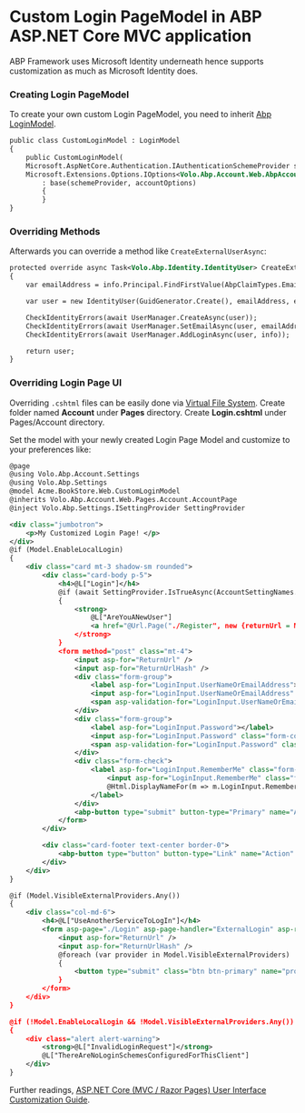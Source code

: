 # Custom Login PageModel in **ABP** ASP.NET Core MVC application

ABP Framework uses Microsoft Identity underneath hence supports customization as much as Microsoft Identity does.

### Creating Login PageModel

To create your own custom Login PageModel, you need to inherit [Abp LoginModel](https://github.com/abpframework/abp/blob/037ef9abe024c03c1f89ab6c933710bcfe3f5c93/modules/account/src/Volo.Abp.Account.Web/Pages/Account/Login.cshtml.cs).

````xml
public class CustomLoginModel : LoginModel
{
    public CustomLoginModel(
    Microsoft.AspNetCore.Authentication.IAuthenticationSchemeProvider schemeProvider,
    Microsoft.Extensions.Options.IOptions<Volo.Abp.Account.Web.AbpAccountOptions> accountOptions)
        : base(schemeProvider, accountOptions)
        {
        }
}
````

### Overriding Methods

Afterwards you can override a method like `CreateExternalUserAsync`:

````xml
protected override async Task<Volo.Abp.Identity.IdentityUser> CreateExternalUserAsync(ExternalLoginInfo info)
{
    var emailAddress = info.Principal.FindFirstValue(AbpClaimTypes.Email);

    var user = new IdentityUser(GuidGenerator.Create(), emailAddress, emailAddress, CurrentTenant.Id);

    CheckIdentityErrors(await UserManager.CreateAsync(user));
    CheckIdentityErrors(await UserManager.SetEmailAsync(user, emailAddress));
    CheckIdentityErrors(await UserManager.AddLoginAsync(user, info));

    return user;
}
````

### Overriding Login Page UI

Overriding `.cshtml` files can be easily done via [Virtual File System](https://docs.abp.io/en/abp/latest/Virtual-File-System). Create folder named **Account** under **Pages** directory. Create **Login.cshtml** under Pages/Account directory. 

Set the model with your newly created Login Page Model and customize to your preferences like:

````xml
@page
@using Volo.Abp.Account.Settings
@using Volo.Abp.Settings
@model Acme.BookStore.Web.CustomLoginModel
@inherits Volo.Abp.Account.Web.Pages.Account.AccountPage
@inject Volo.Abp.Settings.ISettingProvider SettingProvider

<div class="jumbotron">
    <p>My Customized Login Page! </p>
</div>
@if (Model.EnableLocalLogin)
{
    <div class="card mt-3 shadow-sm rounded">
        <div class="card-body p-5">
            <h4>@L["Login"]</h4>
            @if (await SettingProvider.IsTrueAsync(AccountSettingNames.IsSelfRegistrationEnabled))
            {
                <strong>
                    @L["AreYouANewUser"]
                    <a href="@Url.Page("./Register", new {returnUrl = Model.ReturnUrl, returnUrlHash = Model.ReturnUrlHash})" class="text-decoration-none">@L["Register"]</a>
                </strong>
            }
            <form method="post" class="mt-4">
                <input asp-for="ReturnUrl" />
                <input asp-for="ReturnUrlHash" />
                <div class="form-group">
                    <label asp-for="LoginInput.UserNameOrEmailAddress"></label>
                    <input asp-for="LoginInput.UserNameOrEmailAddress" class="form-control" />
                    <span asp-validation-for="LoginInput.UserNameOrEmailAddress" class="text-danger"></span>
                </div>
                <div class="form-group">
                    <label asp-for="LoginInput.Password"></label>
                    <input asp-for="LoginInput.Password" class="form-control" />
                    <span asp-validation-for="LoginInput.Password" class="text-danger"></span>
                </div>
                <div class="form-check">
                    <label asp-for="LoginInput.RememberMe" class="form-check-label">
                        <input asp-for="LoginInput.RememberMe" class="form-check-input" />
                        @Html.DisplayNameFor(m => m.LoginInput.RememberMe)
                    </label>
                </div>
                <abp-button type="submit" button-type="Primary" name="Action" value="Login" class="btn-block btn-lg mt-3">@L["Login"]</abp-button>
            </form>
        </div>

        <div class="card-footer text-center border-0">
            <abp-button type="button" button-type="Link" name="Action" value="Cancel" class="px-2 py-0">@L["Cancel"]</abp-button> @* TODO: Only show if identity server is used *@
        </div>
    </div>
}

@if (Model.VisibleExternalProviders.Any())
{
    <div class="col-md-6">
        <h4>@L["UseAnotherServiceToLogIn"]</h4>
        <form asp-page="./Login" asp-page-handler="ExternalLogin" asp-route-returnUrl="@Model.ReturnUrl" asp-route-returnUrlHash="@Model.ReturnUrlHash" method="post">
            <input asp-for="ReturnUrl" />
            <input asp-for="ReturnUrlHash" />
            @foreach (var provider in Model.VisibleExternalProviders)
            {
                <button type="submit" class="btn btn-primary" name="provider" value="@provider.AuthenticationScheme" title="@L["GivenTenantIsNotAvailable", provider.DisplayName]">@provider.DisplayName</button>
            }
        </form>
    </div>
}

@if (!Model.EnableLocalLogin && !Model.VisibleExternalProviders.Any())
{
    <div class="alert alert-warning">
        <strong>@L["InvalidLoginRequest"]</strong>
        @L["ThereAreNoLoginSchemesConfiguredForThisClient"]
    </div>
}
````

Further readings, [ASP.NET Core (MVC / Razor Pages) User Interface Customization Guide](https://docs.abp.io/en/abp/latest/UI/AspNetCore/Customization-User-Interface#asp-net-core-mvc-razor-pages-user-interface-customization-guide).